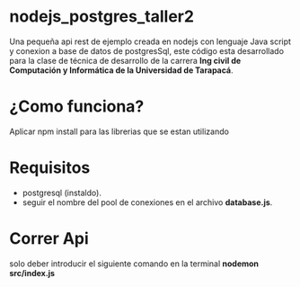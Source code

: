 # nodejs_postgres_taller2
Una pequeña api rest de ejemplo creada en nodejs con lenguaje Java script y conexion a base de datos de postgresSql, este código esta desarrollado para la clase de técnica de desarrollo de la carrera **Ing civil de Computación y Informática de la Universidad de Tarapacá**.
# ¿Como funciona?
Aplicar npm install para las librerias que se estan utilizando
# Requisitos
- postgresql (instaldo).
- seguir el nombre del pool de conexiones en el archivo **database.js**.
# Correr Api
solo deber introducir el siguiente comando en la terminal
**nodemon src/index.js**




